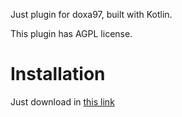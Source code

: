 Just plugin for doxa97, built with Kotlin.

This plugin has AGPL license.

# Installation

Just download in [this link](https://nightly.link/MisileLab/PluginDoxa/workflows/build/master/build-artifacts.zip)
